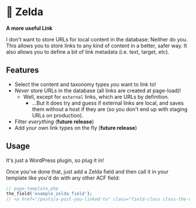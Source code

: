 # 👸 Zelda

**A more useful Link**

I don't want to store URLs for local content in the database: Neither do you. This allows you to store links to any kind of content in a better, safer way. It also allows you to define a bit of link metadata (i.e. text, target, etc).

## Features

- Select the content and taxonomy types *you* want to link to!
- *Never* store URLs in the database (all links are created at page-load)!
    - Well, except for `external` links, which are URLs by definition.
        - ...But it does try and guess if external links are local, and saves them without a host if they are (so you don't end up with staging URLs on production).
- Filter *everything* (**future release**)
- Add your own link types on the fly (**future release**)

## Usage

It's just a WordPress plugin, so plug it in!

Once you've done that, just add a Zelda field and then call it in your template like you'd do with any other ACF field:

```php
// page-template.php
the_field('example_zelda_field');
// <a href="/posts/a-post-you-linked-to" class="field-class class-the-user-set">Link Text!</a>
```
